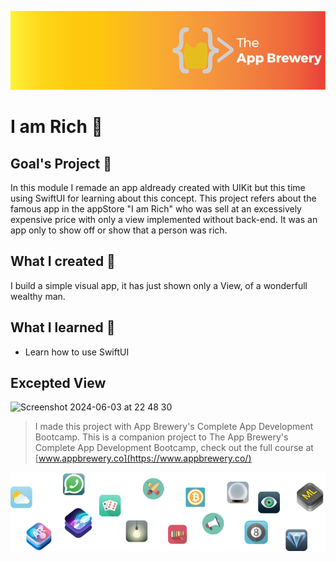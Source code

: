 ![App Brewery Banner](Documentation/AppBreweryBanner.png)

# I am Rich 💎

## Goal's Project 🎯

In this module I remade an app aldready created with UIKit but this time using SwiftUI for learning about this concept. 
This project refers about the famous app in the appStore "I am Rich" who was sell at an excessively expensive price with only a view implemented without back-end. It was an app only to show off or show that a person was rich.

## What I created 🧱

I build a simple visual app, it has just shown only a View, of a wonderfull wealthy man.

## What I learned 📖

* Learn how to use SwiftUI

## Excepted View
<img width="349" alt="Screenshot 2024-06-03 at 22 48 30" src="https://github.com/balkisous/IOS_App-I-am-Rich/assets/76943138/178dea99-8a3e-4f49-8c76-a3c54b97ad8a">


>I made this project with App Brewery's Complete App Development Bootcamp.
>This is a companion project to The App Brewery's Complete App Development Bootcamp, check out the full course at [www.appbrewery.co](https://www.appbrewery.co/)

![End Banner](Documentation/readme-end-banner.png)

